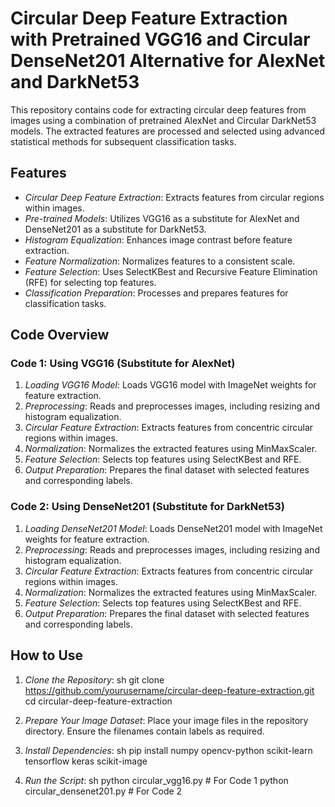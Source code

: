 # Circular Deep Feature Extraction with Pretrained VGG16 and Circular DenseNet201 Alternative for AlexNet and DarkNet53

This repository contains code for extracting circular deep features from images using a combination of pretrained AlexNet and Circular DarkNet53 models. The extracted features are processed and selected using advanced statistical methods for subsequent classification tasks.

## Features

- *Circular Deep Feature Extraction*: Extracts features from circular regions within images.
- *Pre-trained Models*: Utilizes VGG16 as a substitute for AlexNet and DenseNet201 as a substitute for DarkNet53.
- *Histogram Equalization*: Enhances image contrast before feature extraction.
- *Feature Normalization*: Normalizes features to a consistent scale.
- *Feature Selection*: Uses SelectKBest and Recursive Feature Elimination (RFE) for selecting top features.
- *Classification Preparation*: Processes and prepares features for classification tasks.

## Code Overview

### Code 1: Using VGG16 (Substitute for AlexNet)

1. *Loading VGG16 Model*: Loads VGG16 model with ImageNet weights for feature extraction.
2. *Preprocessing*: Reads and preprocesses images, including resizing and histogram equalization.
3. *Circular Feature Extraction*: Extracts features from concentric circular regions within images.
4. *Normalization*: Normalizes the extracted features using MinMaxScaler.
5. *Feature Selection*: Selects top features using SelectKBest and RFE.
6. *Output Preparation*: Prepares the final dataset with selected features and corresponding labels.

### Code 2: Using DenseNet201 (Substitute for DarkNet53)

1. *Loading DenseNet201 Model*: Loads DenseNet201 model with ImageNet weights for feature extraction.
2. *Preprocessing*: Reads and preprocesses images, including resizing and histogram equalization.
3. *Circular Feature Extraction*: Extracts features from concentric circular regions within images.
4. *Normalization*: Normalizes the extracted features using MinMaxScaler.
5. *Feature Selection*: Selects top features using SelectKBest and RFE.
6. *Output Preparation*: Prepares the final dataset with selected features and corresponding labels.

## How to Use

1. *Clone the Repository*:
   sh
   git clone https://github.com/yourusername/circular-deep-feature-extraction.git
   cd circular-deep-feature-extraction
   

2. *Prepare Your Image Dataset*: Place your image files in the repository directory. Ensure the filenames contain labels as required.

3. *Install Dependencies*:
   sh
   pip install numpy opencv-python scikit-learn tensorflow keras scikit-image
   

4. *Run the Script*:
   sh
   python circular_vgg16.py  # For Code 1
   python circular_densenet201.py  # For Code 2

